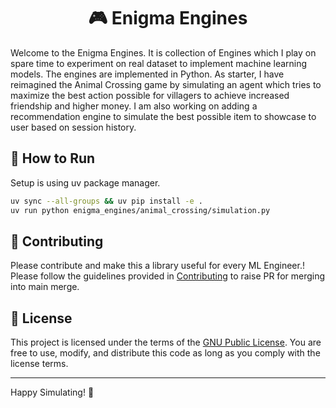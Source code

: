 
<div align="center">

# 🎮 Enigma Engines

</div>
Welcome to the Enigma Engines. It is collection of Engines which I play on spare time to experiment on real dataset to implement machine learning models. The engines are implemented in Python. As starter, I have reimagined the Animal Crossing game by simulating an agent which tries to maximize the best action possible for villagers to achieve increased friendship and higher money. I am also working on adding a recommendation engine to simulate the best possible item to showcase to user based on session history.

## 🚀 How to Run

Setup is using uv package manager.
```bash
uv sync --all-groups && uv pip install -e .
uv run python enigma_engines/animal_crossing/simulation.py
```

## 🤝 Contributing

Please contribute and make this a library useful for every ML Engineer.! Please follow the guidelines provided in [Contributing](CONTRIBUTING.md) to raise PR for merging into main merge.

## 📝 License

This project is licensed under the terms of the [GNU Public License](LICENSE). You are free to use, modify, and distribute this code as long as you comply with the license terms.

---

Happy Simulating! 🥳

